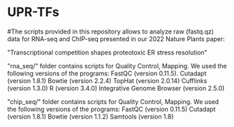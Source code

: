 # UPR-TFs

#The scripts provided in this repository allows to analyze raw (fastq.qz) data for RNA-seq and ChIP-seq presented in our 2022 Nature Plants paper:

"Transcriptional competition shapes proteotoxic ER stress resolution"

"rna_seq/" folder contains scripts for Quality Control, Mapping. We used the following versions of the programs: FastQC (version 0.11.5). Cutadapt (version 1.8.1) Bowtie (version 2.2.4) TopHat (version 2.0.14) Cufflinks (version 1.3.0) R (version 3.4.0) Integrative Genome Browser (version 2.5.0) 

"chip_seq/" folder contains scripts for Quality Control, Mapping. We used the following versions of the programs: FastQC (version 0.11.5) Cutadapt (version 1.8.1) Bowtie (version 1.1.2) Samtools (version 1.8)
